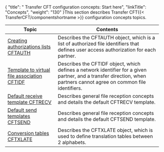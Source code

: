 {
    "title": " Transfer CFT configuration concepts: Start here",
    "linkTitle": "Concepts",
    "weight": "130"
}This section describes Transfer CFT{{< TransferCFT/componentshortname  >}} configuration concepts topics.


| Topic | Contents |
| --- | --- |
| <a href="authorization_list_concepts">Creating authorizations lists CFTAUTH</a> | Describes the CFTAUTH object, which is a list of authorized file identifiers that defines user access authorization for each partner. |
| <a href="network_file_identifier_concepts">Template to virtual file association CFTIDF</a> | Describes the CFTIDF object, which defines a network identifier for a given partner, and a transfer direction, when partners cannot agree on common file identifiers. |
| <a href="default_receive_template_concepts">Default receive template CFTRECV</a> | Describes general file reception concepts and details the default CFTRECV template. |
| <a href="default_send_template_concepts">Default send templates CFTSEND</a> | Describes general file reception concepts and details the default CFTSEND template. |
| <a href="translation_table_concepts">Conversion tables CFTXLATE</a> | Describes the CFTXLATE object, which is used to define translation tables between 2 alphabets. |

